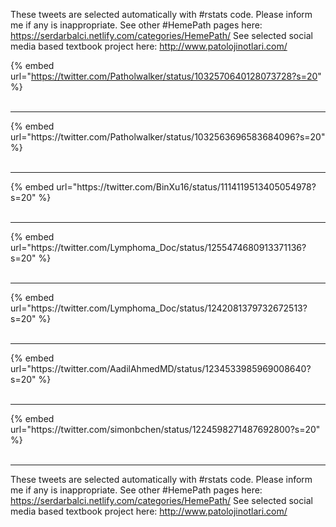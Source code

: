 

These tweets are selected automatically with #rstats code. Please inform me if any is inappropriate.
See other #HemePath pages here: https://serdarbalci.netlify.com/categories/HemePath/ 
See selected social media based textbook project here: http://www.patolojinotlari.com/

{% embed url="https://twitter.com/Patholwalker/status/1032570640128073728?s=20" %}<br>
<br>
<hr>
{% embed url="https://twitter.com/Patholwalker/status/1032563696583684096?s=20" %}<br>
<br>
<hr>
{% embed url="https://twitter.com/BinXu16/status/1114119513405054978?s=20" %}<br>
<br>
<hr>
{% embed url="https://twitter.com/Lymphoma_Doc/status/1255474680913371136?s=20" %}<br>
<br>
<hr>
{% embed url="https://twitter.com/Lymphoma_Doc/status/1242081379732672513?s=20" %}<br>
<br>
<hr>
{% embed url="https://twitter.com/AadilAhmedMD/status/1234533985969008640?s=20" %}<br>
<br>
<hr>
{% embed url="https://twitter.com/simonbchen/status/1224598271487692800?s=20" %}<br>
<br>
<hr>


These tweets are selected automatically with #rstats code. Please inform me if any is inappropriate.
See other #HemePath pages here: https://serdarbalci.netlify.com/categories/HemePath/ 
See selected social media based textbook project here: http://www.patolojinotlari.com/
